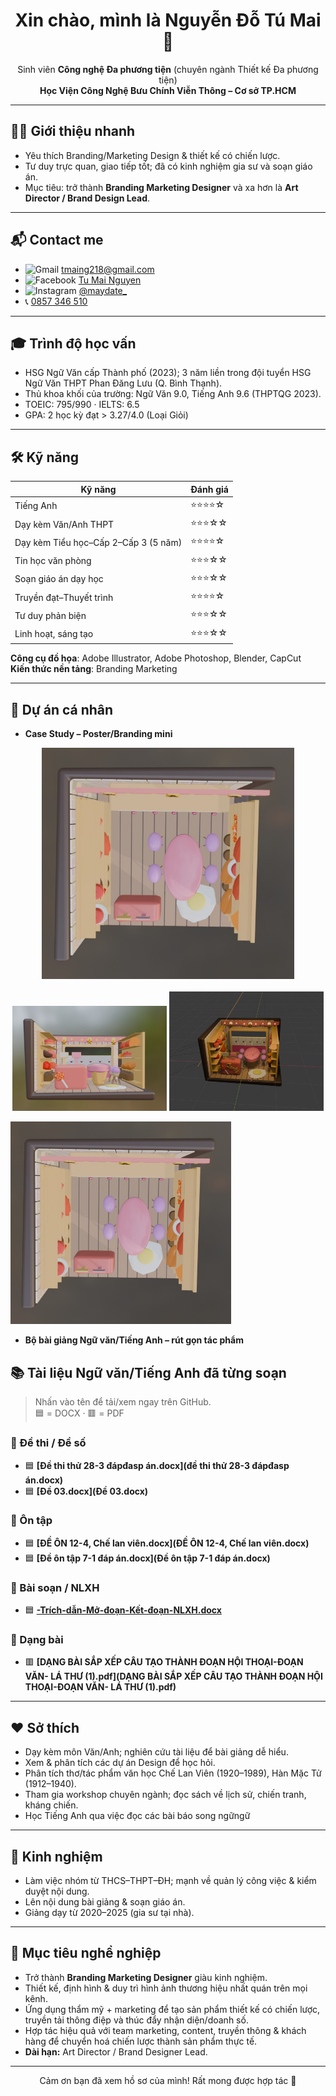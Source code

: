 <h1 align="center">Xin chào, mình là Nguyễn Đỗ Tú Mai 👋</h1>

<p align="center">
  Sinh viên <b>Công nghệ Đa phương tiện</b> (chuyên ngành Thiết kế Đa phương tiện) <br/>
  <b>Học Viện Công Nghệ Bưu Chính Viễn Thông – Cơ sở TP.HCM</b>
</p>

---

## 👩‍💻 Giới thiệu nhanh
- Yêu thích Branding/Marketing Design & thiết kế có chiến lược.
- Tư duy trực quan, giao tiếp tốt; đã có kinh nghiệm gia sư và soạn giáo án.
- Mục tiêu: trở thành <b>Branding Marketing Designer</b> và xa hơn là <b>Art Director / Brand Design Lead</b>.

---

## 📬 Contact me
<ul>
  <li>
    <img src="https://cdn.simpleicons.org/gmail/EA4335" width="18" alt="Gmail"/>
    <a href="mailto:tmaing218@gmail.com">tmaing218@gmail.com</a>
  </li>
  <li>
    <img src="https://cdn.simpleicons.org/facebook/1877F2" width="18" alt="Facebook"/>
    <!-- TODO: cập nhật link Facebook thật của bạn -->
    <a href="[https://facebook.com/](https://www.facebook.com/tmaingyn/)">Tu Mai Nguyen</a>
  </li>
  <li>
    <img src="https://cdn.simpleicons.org/instagram/E4405F" width="18" alt="Instagram"/>
    <a href="https://instagram.com/maydate_">@maydate_</a>
  </li>
  <li>
    📞 <a href="tel:+84857346510">0857 346 510</a>
  </li>
</ul>

---

## 🎓 Trình độ học vấn
- HSG Ngữ Văn cấp Thành phố (2023); 3 năm liền trong đội tuyển HSG Ngữ Văn THPT Phan Đăng Lưu (Q. Bình Thạnh).
- Thủ khoa khối của trường: Ngữ Văn 9.0, Tiếng Anh 9.6 (THPTQG 2023).
- TOEIC: 795/990 · IELTS: 6.5
- GPA: 2 học kỳ đạt > 3.27/4.0 (Loại Giỏi)

---

## 🛠️ Kỹ năng
<table>
  <thead>
    <tr>
      <th>Kỹ năng</th>
      <th>Đánh giá</th>
    </tr>
  </thead>
  <tbody>
    <tr>
      <td>Tiếng Anh</td>
      <td>⭐⭐⭐⭐☆</td>
    </tr>
    <tr>
      <td>Dạy kèm Văn/Anh THPT</td>
      <td>⭐⭐⭐☆☆</td>
    </tr>
    <tr>
      <td>Dạy kèm Tiểu học–Cấp 2–Cấp 3 (5 năm)</td>
      <td>⭐⭐⭐⭐☆</td>
    </tr>
    <tr>
      <td>Tin học văn phòng</td>
      <td>⭐⭐⭐☆☆</td>
    </tr>
    <tr>
      <td>Soạn giáo án dạy học</td>
      <td>⭐⭐⭐☆☆</td>
    </tr>
    <tr>
      <td>Truyền đạt–Thuyết trình</td>
      <td>⭐⭐⭐⭐☆</td>
    </tr>
    <tr>
      <td>Tư duy phản biện</td>
      <td>⭐⭐⭐☆☆</td>
    </tr>
    <tr>
      <td>Linh hoạt, sáng tạo</td>
      <td>⭐⭐⭐☆☆</td>
    </tr>
  </tbody>
</table>

**Công cụ đồ họa**: Adobe Illustrator, Adobe Photoshop, Blender, CapCut  
**Kiến thức nền tảng**: Branding Marketing

---

## 📁 Dự án cá nhân

- **Case Study – Poster/Branding mini**  

<div align="center">
  <img src="anh.jpg"  width="80%" alt="3D Project – cover"/>
  <br/><br/>
  <img src="anh1.jpg" width="49%" alt="3D Project – view 1"/>
  <img src="anh2.jpg" width="49%" alt="3D Project – view 2"/>
</div>

[<img src="anh.jpg" width="70%" alt="3D Project – cover"/>](anh.jpg)

- **Bộ bài giảng Ngữ văn/Tiếng Anh – rút gọn tác phẩm**  
## 📚 Tài liệu Ngữ văn/Tiếng Anh đã từng soạn 

> Nhấn vào tên để tải/xem ngay trên GitHub.  
> 🟦 = DOCX · 🟥 = PDF

### 📝 Đề thi / Đề số
- 🟦 **[Đề thi thử 28-3 đápđasp án.docx](đề thi thử 28-3 đápđasp án.docx)**
- 🟦 **[Đề 03.docx](Đề 03.docx)**

### 🔁 Ôn tập
- 🟦 **[ĐỀ ÔN 12-4, Chế lan viên.docx](ĐỀ ÔN 12-4, Chế lan viên.docx)**
- 🟦 **[Đề ôn tập 7-1 đáp án.docx](Đề ôn tập 7-1 đáp án.docx)**

### 📌 Bài soạn / NLXH
- 🟦 **[-Trích-dẫn-Mở-đoạn-Kết-đoạn-NLXH.docx](-Trích-dẫn-Mở-đoạn-Kết-đoạn-NLXH.docx)**

### 📄 Dạng bài
- 🟥 **[DẠNG BÀI SẮP XẾP CÂU TẠO THÀNH ĐOẠN HỘI THOẠI-ĐOẠN VĂN- LÁ THƯ (1).pdf](DẠNG BÀI SẮP XẾP CÂU TẠO THÀNH ĐOẠN HỘI THOẠI-ĐOẠN VĂN- LÁ THƯ (1).pdf)**

---

## ❤️ Sở thích
- Dạy kèm môn Văn/Anh; nghiên cứu tài liệu để bài giảng dễ hiểu.
- Xem & phân tích các dự án Design để học hỏi.
- Phân tích thơ/tác phẩm văn học Chế Lan Viên (1920–1989), Hàn Mặc Tử (1912–1940).
- Tham gia workshop chuyên ngành; đọc sách về lịch sử, chiến tranh, kháng chiến.
- Học Tiếng Anh qua việc đọc các bài báo song ngữngữ
---

## 💼 Kinh nghiệm
- Làm việc nhóm từ THCS–THPT–ĐH; mạnh về quản lý công việc & kiểm duyệt nội dung.
- Lên nội dung bài giảng & soạn giáo án.
- Giảng dạy từ 2020–2025 (gia sư tại nhà).

---

## 🎯 Mục tiêu nghề nghiệp
- Trở thành **Branding Marketing Designer** giàu kinh nghiệm.
- Thiết kế, định hình & duy trì hình ảnh thương hiệu nhất quán trên mọi kênh.
- Ứng dụng thẩm mỹ + marketing để tạo sản phẩm thiết kế có chiến lược, truyền tải thông điệp và thúc đẩy nhận diện/doanh số.
- Hợp tác hiệu quả với team marketing, content, truyền thông & khách hàng để chuyển hoá chiến lược thành sản phẩm thực tế.
- **Dài hạn:** Art Director / Brand Designer Lead.

---

<p align="center">Cảm ơn bạn đã xem hồ sơ của mình! Rất mong được hợp tác 💙</p>
